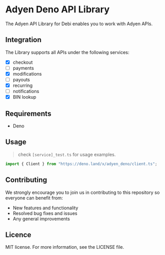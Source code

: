 # Adyen Deno API Library
The Adyen API Library for Debi enables you to work with Adyen APIs.

## Integration
The Library supports all APIs under the following services:

* [x] checkout
* [ ] payments
* [x] modifications
* [ ] payouts
* [x] recurring
* [ ] notifications
* [x] BIN lookup

## Requirements

* Deno

## Usage
> check `[service]_test.ts` for usage examples.
```ts
import { Client } from "https://deno.land/x/adyen_deno/client.ts";
```
## Contributing
We strongly encourage you to join us in contributing to this repository so everyone can benefit from:
* New features and functionality
* Resolved bug fixes and issues
* Any general improvements

## Licence

MIT license. For more information, see the LICENSE file.
